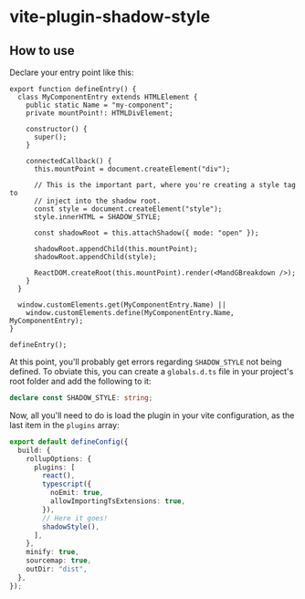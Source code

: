 # vite-plugin-shadow-style


## How to use
Declare your entry point like this:

```tsx
export function defineEntry() {
  class MyComponentEntry extends HTMLElement {
    public static Name = "my-component";
    private mountPoint!: HTMLDivElement;

    constructor() {
      super();
    }

    connectedCallback() {
      this.mountPoint = document.createElement("div");

      // This is the important part, where you're creating a style tag to
      // inject into the shadow root.
      const style = document.createElement("style");
      style.innerHTML = SHADOW_STYLE;

      const shadowRoot = this.attachShadow({ mode: "open" });

      shadowRoot.appendChild(this.mountPoint);
      shadowRoot.appendChild(style);

      ReactDOM.createRoot(this.mountPoint).render(<MandGBreakdown />);
    }
  }

  window.customElements.get(MyComponentEntry.Name) ||
    window.customElements.define(MyComponentEntry.Name, MyComponentEntry);
}

defineEntry();
```


At this point, you'll probably get errors regarding `SHADOW_STYLE` not being 
defined. To obviate this, you can create a `globals.d.ts` file in your project's
root folder and add the following to it:

```ts
declare const SHADOW_STYLE: string;
```


Now, all you'll need to do is load the plugin in your vite configuration, as the
last item in the `plugins` array:

```ts
export default defineConfig({
  build: {
    rollupOptions: {
      plugins: [
        react(),
        typescript({
          noEmit: true,
          allowImportingTsExtensions: true,
        }),
        // Here it goes!
        shadowStyle(),
      ],
    },
    minify: true,
    sourcemap: true,
    outDir: "dist",
  },
});
```